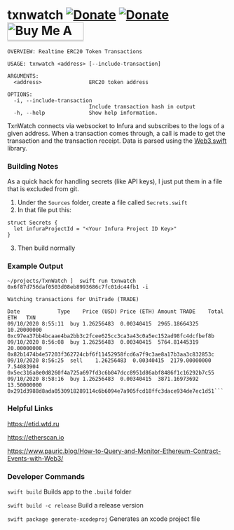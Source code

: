 # txnwatch [![Donate](https://img.shields.io/badge/donate-bitcoin-blue.svg)](https://blockchair.com/bitcoin/address/1CDF8xDX33tdkEyUcHL22DBTDEmq4ukMPp) [![Donate](https://img.shields.io/badge/donate-ethereum-blue.svg)](https://blockchair.com/ethereum/address/0xde6458b369ebadba2b515ca0dd4a4d978ad2f93a)  <a href="https://www.buymeacoffee.com/pj4533" target="_blank"><img src="https://www.buymeacoffee.com/assets/img/custom_images/orange_img.png" alt="Buy Me A Coffee" style="height: 41px !important;width: 174px !important;box-shadow: 0px 3px 2px 0px rgba(190, 190, 190, 0.5) !important;-webkit-box-shadow: 0px 3px 2px 0px rgba(190, 190, 190, 0.5) !important;" ></a>

```
OVERVIEW: Realtime ERC20 Token Transactions

USAGE: txnwatch <address> [--include-transaction]

ARGUMENTS:
  <address>               ERC20 token address

OPTIONS:
  -i, --include-transaction
                          Include transaction hash in output
  -h, --help              Show help information.
  ```

TxnWatch connects via websocket to Infura and subscribes to the logs of a given address. When a transaction comes through, a call is made to get the transaction and the transaction receipt. Data is parsed using the [Web3.swift](https://github.com/Boilertalk/Web3.swift) library.

### Building Notes

As a quick hack for handling secrets (like API keys), I just put them in a file that is excluded from git. 
1. Under the `Sources` folder, create a file called `Secrets.swift`
2. In that file put this:
```
struct Secrets {
  let infuraProjectId = "<Your Infura Project ID Key>"
}
```
3. Then build normally

### Example Output

```
~/projects/TxnWatch ]  swift run txnwatch 0x6f87d756daf0503d08eb8993686c7fc01dc44fb1 -i

Watching transactions for UniTrade (TRADE)

Date			Type	Price (USD)	Price (ETH)	Amount TRADE	Total ETH	TXN
09/10/2020 8:55:11	buy	1.26256483	0.00340415	2965.18664325	10.20000000	0xc97ea37bb4bcaae4ba2bb3c2fcee625cc3ca3a43c0a5ec152ad98fc4dcfbef8b
09/10/2020 8:56:08	buy	1.26256483	0.00340415	5764.81445319	20.00000000	0x82b1474b4e57203f362724cbf6f11452958fcd6a7f9c3ae8a17b3aa3c832853c
09/10/2020 8:56:25	sell	1.26256483	0.00340415	2179.00000000	7.54083904	0x5ec316a8e0d8260f4a725a697fd3c6b047dcc8951d86abf8486f1c16292b7c55
09/10/2020 8:58:16	buy	1.26256483	0.00340415	3871.16973692	13.50000000	0x291d3988d8ada0530918289114c6b6094e7a905fcd18ffc3dace934de7ec1d51```
```

### Helpful Links

https://etid.wtd.ru

https://etherscan.io

https://www.pauric.blog/How-to-Query-and-Monitor-Ethereum-Contract-Events-with-Web3/


### Developer Commands

`swift build` Builds app to the `.build` folder

`swift build -c release` Build a release version

`swift package generate-xcodeproj` Generates an xcode project file

